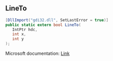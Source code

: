 ## LineTo

```csharp
[DllImport("gdi32.dll", SetLastError = true)]
public static extern bool LineTo(
   IntPtr hdc,
   int x,
   int y
);
```

Microsoft documentation: [Link](https://docs.microsoft.com/en-us/windows/win32/api/wingdi/nf-wingdi-lineto)
